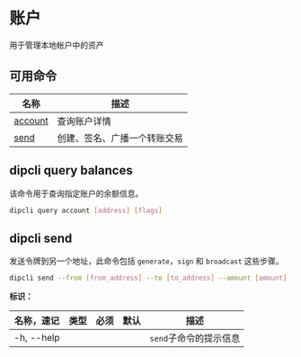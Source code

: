 # 账户

用于管理本地帐户中的资产

## 可用命令

| 名称                                  | 描述                         |
| ------------------------------------- | ---------------------------- |
| [account](#dipcli-query-balances) | 查询账户详情                 |
| [send](#dipcli-send)            | 创建、签名、广播一个转账交易 |

## dipcli query balances

该命令用于查询指定账户的余额信息。

```bash
dipcli query account [address] [flags]
```

## dipcli send

发送令牌到另一个地址，此命令包括 `generate`，`sign` 和 `broadcast` 这些步骤。

```bash
dipcli send --from [from_address] --to [to_address] --amount [amount] [flags]
```

**标识：**

| 名称，速记 | 类型 | 必须 | 默认 | 描述                       |
| ---------- | ---- | ---- | ---- | -------------------------- |
| -h, --help |      |      |      | `send`子命令的提示信息 |
